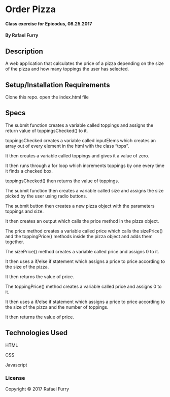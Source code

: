 # Order Pizza

#### Class exercise for Epicodus, 08.25.2017

#### By Rafael Furry

## Description

A web application that calculates the price of a pizza depending on the size of the pizza and how many toppings the user has selected.

## Setup/Installation Requirements

Clone this repo. open the index.html file

## Specs

The submit function creates a variable called toppings and assigns the return value of toppingsChecked() to it.

toppingsChecked creates a variable called inputElems which creates an array out of every element in the html with the class “tops”.

It then creates a variable called toppings and gives it a value of zero.

It then runs through a for loop which increments toppings by one every time it finds a checked box.

toppingsChecked() then returns the value of toppings.

The submit function then creates a variable called size and assigns the size picked by the user using radio buttons.

The submit button then creates a new pizza object with the parameters toppings and size.

It then creates an output which calls the price method in the pizza object.

The price method creates a variable called price which calls the sizePrice() and the toppingPrice() methods inside the pizza object and adds them together.

The sizePrice() method creates a variable called price and assigns 0 to it.

It then uses a if/else if statement which assigns a price to price according to the size of the pizza.

It then returns the value of price.

The toppingPrice() method creates a variable called price and assigns 0 to it.

It then uses a if/else if statement which assigns a price to price according to the size of the pizza and the number of toppings.

It then returns the value of price.

## Technologies Used
HTML

CSS

Javascript

### License

Copyright © 2017 Rafael Furry
